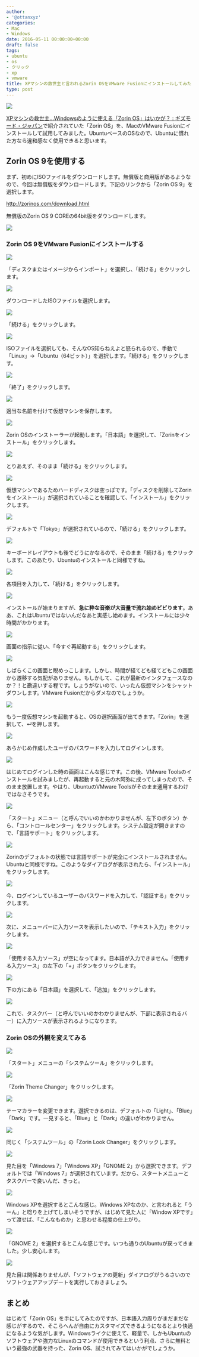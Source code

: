 ```yaml
---
author:
- '@ottanxyz'
categories:
- Mac
- Windows
date: 2016-05-11 00:00:00+00:00
draft: false
tags:
- ubuntu
- os
- クリック
- xp
- vmware
title: XPマシンの救世主と言われるZorin OSをVMware Fusionにインストールしてみた
type: post
---
```


![](160511-573323819f9e7.png)






[XPマシンの救世主…Windowsのように使える「Zorin OS」はいかが？ : ギズモード・ジャパン](http://www.gizmodo.jp/2016/05/gwxpwindowszorin_os.html)で紹介されていた「Zorin OS」を、MacのVMware Fusionにインストールして試用してみました。UbuntuベースのOSなので、Ubuntuに慣れた方なら違和感なく使用できると思います。





## Zorin OS 9を使用する





まず、初めにISOファイルをダウンロードします。無償版と商用版があるようなので、今回は無償版をダウンロードします。下記のリンクから「Zorin OS 9」を選択します。



http://zorinos.com/download.html



無償版のZorin OS 9 COREの64bit版をダウンロードします。





![](160511-573337741f2a0.png)






### Zorin OS 9をVMware Fusionにインストールする





![](160511-5733238bc82d4.png)






「ディスクまたはイメージからインポート」を選択し、「続ける」をクリックします。





![](160511-5733239214053.png)






ダウンロードしたISOファイルを選択します。





![](160511-573323979c061.png)






「続ける」をクリックします。





![](160511-5733239e6b765.png)






ISOファイルを選択しても、そんなOS知らねえよと怒られるので、手動で「Linux」→「Ubuntu（64ビット）」を選択します。「続ける」をクリックします。





![](160511-573323a4129cb.png)






「終了」をクリックします。





![](160511-573323ab16c8e.png)






適当な名前を付けて仮想マシンを保存します。





![](160511-573323e1a50b1.png)






Zorin OSのインストーラーが起動します。「日本語」を選択して、「Zorinをインストール」をクリックします。





![](160511-573323ee73c46.png)






とりあえず、そのまま「続ける」をクリックします。





![](160511-573323fa6a48e.png)






仮想マシンであるためハードディスクは空っぽです。「ディスクを削除してZorinをインストール」が選択されていることを確認して、「インストール」をクリックします。





![](160511-57332408b44d1.png)






デフォルトで「Tokyo」が選択されているので、「続ける」をクリックします。





![](160511-5733241d448c7.png)






キーボードレイアウトも後でどうにかなるので、そのまま「続ける」をクリックします。このあたり、Ubuntuのインストールと同様ですね。





![](160511-5733242948bcd.png)






各項目を入力して、「続ける」をクリックします。





![](160511-5733243fe06b2.png)






インストールが始まりますが、**急に粋な音楽が大音量で流れ始めビビります**。ああ、これはUbuntuではないんだなあと実感し始めます。インストールには少々時間がかかります。





![](160511-57332e868208c.png)






画面の指示に従い、「今すぐ再起動する」をクリックします。





![](160511-57332e9f8354f.png)






しばらくこの画面と睨めっこします。しかし、時間が経てども経てどもこの画面から遷移する気配がありません。もしかして、これが最新のインタフェースなのか？！と勘違いする程です。しょうがないので、いったん仮想マシンをシャットダウンします。VMware Fusionだからダメなのでしょうか。





![](160511-57332ea8b2b93.png)






もう一度仮想マシンを起動すると、OSの選択画面が出てきます。「Zorin」を選択して、↵を押します。





![](160511-57332eb245610.png)






あらかじめ作成したユーザのパスワードを入力してログインします。





![](160511-57332f6806774.png)






はじめてログインした時の画面はこんな感じです。この後、VMware Toolsのインストールを試みましたが、再起動すると元の木阿弥に成ってしまったので、そのまま放置します。やはり、UbuntuのVMware Toolsがそのまま通用するわけではなさそうです。





![](160511-57332fe2470d9.png)






「スタート」メニュー（と呼んでいいのかわかりませんが、左下のボタン）から、「コントロールセンター」をクリックします。システム設定が開きますので、「言語サポート」をクリックします。





![](160511-57332fe9cba53.png)






Zorinのデフォルトの状態では言語サポートが完全にインストールされません。Ubuntuと同様ですね。このようなダイアログが表示されたら、「インストール」をクリックします。





![](160511-57332ff1bad32.png)






今、ログインしているユーザーのパスワードを入力して、「認証する」をクリックします。





![](160511-57333002a2b4d.png)






次に、メニューバーに入力ソースを表示したいので、「テキスト入力」をクリックします。





![](160511-5733300a355ae.png)






「使用する入力ソース」が空になってます。日本語が入力できません。「使用する入力ソース」の左下の「+」ボタンをクリックします。





![](160511-573330126b566.png)






下の方にある「日本語」を選択して、「追加」をクリックします。





![](160511-5733301991eef.png)






これで、タスクバー（と呼んでいいのかわかりませんが、下部に表示されるバー）に入力ソースが表示されるようになります。





### Zorin OSの外観を変えてみる





![](160511-57333021c6b0f.png)






「スタート」メニューの「システムツール」をクリックします。





![](160511-57333036e7790.png)






「Zorin Theme Changer」をクリックします。





![](160511-5733304d9582e.png)






テーマカラーを変更できます。選択できるのは、デフォルトの「Light」、「Blue」「Dark」です。一見すると、「Blue」と「Dark」の違いがわかりません。





![](160511-57333060e17fa.png)






同じく「システムツール」の「Zorin Look Changer」をクリックします。





![](160511-57333077e114c.png)






見た目を「Windows 7」「Windows XP」「GNOME 2」から選択できます。デフォルトでは「Windows 7」が選択されています。だから、スタートメニューとタスクバーで良いんだ、きっと。





![](160511-57333088841db.png)






Windows XPを選択するとこんな感じ。Windows XPなのか、と言われると「うーん」と唸りを上げてしまいそうですが、はじめて見た人に「Window XPです」って渡せば、「こんなものか」と思わせる程度の仕上がり。





![](160511-573330a2bb5f7.png)






「GNOME 2」を選択するとこんな感じです。いつも通りのUbuntuが戻ってきました。少し安心します。





![](160511-573330ba59ca8.png)






見た目は関係ありませんが、「ソフトウェアの更新」ダイアログがうるさいのでソフトウェアアップデートを実行しておきましょう。





## まとめ





はじめて「Zorin OS」を手にしてみたのですが、日本語入力周りがまだまだな感じがするので、そこらへんが自由にカスタマイズできるようになるとより快適になるような気がします。Windowsライクに使えて、軽量で、しかもUbuntuのソフトウェアや強力なLinuxのコマンドが使用できるという利点、さらに無料という最強の武器を持った、Zorin OS、試されてみてはいかがでしょうか。